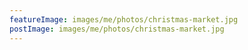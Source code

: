 ```yaml
---
featureImage: images/me/photos/christmas-market.jpg
postImage: images/me/photos/christmas-market.jpg
---
```


